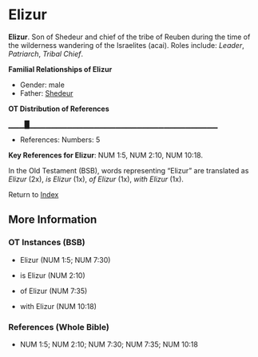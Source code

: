 # Elizur
**Elizur**. 
Son of Shedeur and chief of the tribe of Reuben during the time of the wilderness wandering of the Israelites (acai). 
Roles include: 
_Leader_, _Patriarch_, _Tribal Chief_. 




**Familial Relationships of Elizur**


* Gender: male
* Father: [Shedeur](Shedeur.md)


**OT Distribution of References**

▁▁▁█▁▁▁▁▁▁▁▁▁▁▁▁▁▁▁▁▁▁▁▁▁▁▁▁▁▁▁▁▁▁▁▁▁▁▁
* References: Numbers: 5



**Key References for Elizur**: 
NUM 1:5, NUM 2:10, NUM 10:18. 


In the Old Testament (BSB), words representing “Elizur” are translated as 
*Elizur* (2x), *is Elizur* (1x), *of Elizur* (1x), *with Elizur* (1x). 




Return to [Index](00-Index.md)

## More Information

### OT Instances (BSB)

* Elizur (NUM 1:5; NUM 7:30)

* is Elizur (NUM 2:10)

* of Elizur (NUM 7:35)

* with Elizur (NUM 10:18)



### References (Whole Bible)

* NUM 1:5; NUM 2:10; NUM 7:30; NUM 7:35; NUM 10:18



